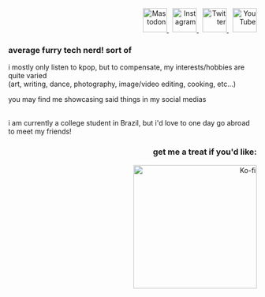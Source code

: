 <div align="right">
	<a rel="me" href="https://wetdry.world/@feliquisds">
	<picture>
        	<source media="(prefers-color-scheme: dark)" srcset="https://github.com/user-attachments/assets/95980100-c590-4d4e-8bdb-54307b05db31">
		<source media="(prefers-color-scheme: light)" srcset="https://github.com/user-attachments/assets/9e6de7a5-1bab-4b1c-a02b-f7dcf841676a">
        	<img alt="Mastodon" title="Mastodon" src="https://github.com/user-attachments/assets/95980100-c590-4d4e-8bdb-54307b05db31" width="49">
    	</picture>
	</a>&nbsp;
	<a href="https://instagram.com/feliquisds">
	<picture>
        	<source media="(prefers-color-scheme: dark)" srcset="https://github.com/user-attachments/assets/82311be2-ce33-4092-8819-1235d2352665">
		<source media="(prefers-color-scheme: light)" srcset="https://github.com/user-attachments/assets/94623e2a-3482-4ced-84c0-1797c781975d">
        	<img alt="Instagram" title="Instagram" src="https://github.com/user-attachments/assets/82311be2-ce33-4092-8819-1235d2352665" width="49">
    	</picture>
	</a>&nbsp;
 	<a href="https://twitter.com/feliquisds">
	<picture>
        	<source media="(prefers-color-scheme: dark)" srcset="https://github.com/user-attachments/assets/69882733-4c19-41c7-b1ff-06c1e36fe954">
		<source media="(prefers-color-scheme: dark)" srcset="https://github.com/user-attachments/assets/b5945e7f-d97a-4a7b-82aa-e720a01f90a1">
        	<img alt="Twitter" title="Twitter" src="https://github.com/user-attachments/assets/69882733-4c19-41c7-b1ff-06c1e36fe954" width="49">
    	</picture>
	</a>&nbsp;
 	<a href="https://youtube.com/@feliquisds">
	<picture>
        	<source media="(prefers-color-scheme: dark)" srcset="https://github.com/user-attachments/assets/91a68dd4-94c8-4661-a25e-881f0cfb73d0">
		<source media="(prefers-color-scheme: dark)" srcset="https://github.com/user-attachments/assets/8ab4a2ae-2bad-41c3-9fe5-cf3524e5e33c">
        	<img alt="YouTube" title="YouTube" src="https://github.com/user-attachments/assets/91a68dd4-94c8-4661-a25e-881f0cfb73d0" width="49">
    	</picture>
	</a>
</div>



### average furry tech nerd! sort of

i mostly only listen to kpop, but to compensate, my interests/hobbies are quite varied
<br>
(art, writing, dance, photography, image/video editing, cooking, etc...)

you may find me showcasing said things in my social medias

<br>
i am currently a college student in Brazil, but i'd love to one day go abroad to meet my friends!



<br>
<h3 align="right">
	get me a treat if you'd like:
</h3>
<div align="right">
	<a href="https://ko-fi.com/T6T5P733P"><img alt="Ko-fi" src="https://ko-fi.com/img/githubbutton_sm.svg" width="250"></a>
</div>
